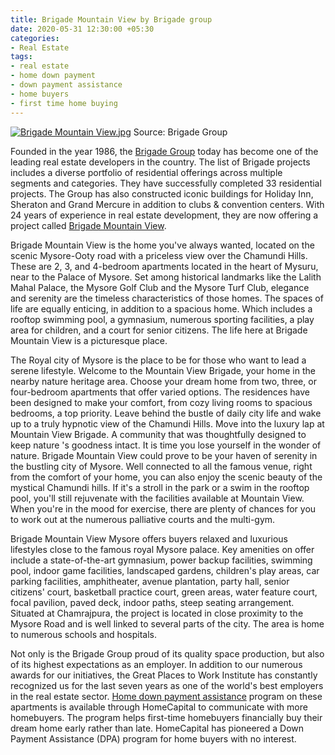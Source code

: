 ```yaml
---
title: Brigade Mountain View by Brigade group
date: 2020-05-31 12:30:00 +05:30
categories:
- Real Estate
tags:
- real estate
- home down payment
- down payment assistance
- home buyers
- first time home buying
---
```


[![Brigade Mountain View.jpg](/uploads/Brigade%20Mountain%20View.jpg)](https://homecapital.in/property/380/brigade-mountain-view-4.5-bhk)
Source: Brigade Group


Founded in the year 1986, the [Brigade Group](https://homecapital.in/offering/developer/brigade-group) today has become one of the leading real estate developers in the country. The list of Brigade projects includes a diverse portfolio of residential offerings across multiple segments and categories. They have successfully completed 33 residential projects. The Group has also constructed iconic buildings for Holiday Inn, Sheraton and Grand Mercure in addition to clubs & convention centers. With 24 years of experience in real estate development, they are now offering a project called [Brigade Mountain View](https://homecapital.in/property/380/brigade-mountain-view-4.5-bhk). 

Brigade Mountain View is the home you've always wanted, located on the scenic Mysore-Ooty road with a priceless view over the Chamundi Hills. These are 2, 3, and 4-bedroom apartments located in the heart of Mysuru, near to the Palace of Mysore. Set among historical landmarks like the Lalith Mahal Palace, the Mysore Golf Club and the Mysore Turf Club, elegance and serenity are the timeless characteristics of those homes. The spaces of life are equally enticing, in addition to a spacious home. Which includes a rooftop swimming pool, a gymnasium, numerous sporting facilities, a play area for children, and a court for senior citizens. The life here at Brigade Mountain View is a picturesque place.

The Royal city of Mysore is the place to be for those who want to lead a serene lifestyle. Welcome to the Mountain View Brigade, your home in the nearby nature heritage area. Choose your dream home from two, three, or four-bedroom apartments that offer varied options. The residences have been designed to make your comfort, from cozy living rooms to spacious bedrooms, a top priority. Leave behind the bustle of daily city life and wake up to a truly hypnotic view of the Chamundi Hills. Move into the luxury lap at Mountain View Brigade. A community that was thoughtfully designed to keep nature 's goodness intact. It is time you lose yourself in the wonder of nature. Brigade Mountain View could prove to be your haven of serenity in the bustling city of Mysore. Well connected to all the famous venue, right from the comfort of your home, you can also enjoy the scenic beauty of the mystical Chamundi hills. If it's a stroll in the park or a swim in the rooftop pool, you'll still rejuvenate with the facilities available at Mountain View. When you're in the mood for exercise, there are plenty of chances for you to work out at the numerous palliative courts and the multi-gym.


Brigade Mountain View Mysore offers buyers relaxed and luxurious lifestyles close to the famous royal Mysore palace. Key amenities on offer include a state-of-the-art gymnasium, power backup facilities, swimming pool, indoor game facilities, landscaped gardens, children's play areas, car parking facilities, amphitheater, avenue plantation, party hall, senior citizens' court, basketball practice court, green areas, water feature court, focal pavilion, paved deck, indoor paths, steep seating arrangement. Situated at Chamrajpura, the project is located in close proximity to the Mysore Road and is well linked to several parts of the city. The area is home to numerous schools and hospitals.

Not only is the Brigade Group proud of its quality space production, but also of its highest expectations as an employer. In addition to our numerous awards for our initiatives, the Great Places to Work Institute has constantly recognized us for the last seven years as one of the world's best employers in the real estate sector. [Home down payment assistance](https://homecapital.in) program on these apartments is available through HomeCapital to communicate with more homebuyers. The program helps first-time homebuyers financially buy their dream home early rather than late. HomeCapital has pioneered a Down Payment Assistance (DPA) program for home buyers with no interest.

